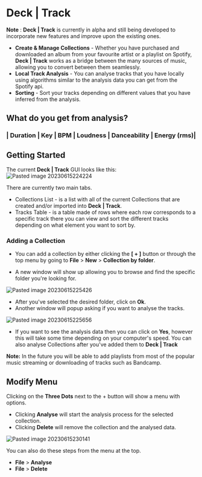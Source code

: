 # Deck | Track

**Note** : **Deck | Track** is currently in alpha and still being developed to incorporate new features and improve upon the existing ones.

- **Create & Manage Collections** - Whether you have purchased and downloaded an album from your favourite artist or a playlist on Spotify, **Deck | Track** works as a bridge between the many sources of music, allowing you to convert between them seamlessly.
- **Local Track Analysis** - You can analyse tracks that you have locally using algorithms similar to the analysis data you can get from the Spotify api.
- **Sorting** - Sort your tracks depending on different values that you have inferred from the analysis.

## What do you get from analysis?

### | Duration | Key | BPM | Loudness | Danceability | Energy (rms)|

## Getting Started

The current **Deck | Track** GUI looks like this:
![Pasted image 20230615224224](https://github.com/zerocase/decktrack/assets/32014360/aeefcd87-20b3-44d3-bcf5-b17588dbe757)

There are currently two main tabs.
- Collections List - is a list with all of the current Collections that are created and/or imported into **Deck | Track**.
- Tracks Table - is a table made of rows where each row corresponds to a specific track there you can view and sort the different tracks depending on what element you want to sort by.

### Adding a Collection

- You can add a collection by either clicking the **[ + ]** button or through the top menu by going to
**File** > **New** > **Collection by folder**.

- A new window will show up allowing you to browse and find the specific folder you're looking for.

![Pasted image 20230615225426](https://github.com/zerocase/decktrack/assets/32014360/f82dc5aa-2c19-47d5-bb23-5f2bd3ab625e)

- After you've selected the desired folder, click on **Ok**.
- Another window will popup asking if you want to analyse the tracks.

![Pasted image 20230615225656](https://github.com/zerocase/decktrack/assets/32014360/931e558c-6969-4345-ae58-2c5a74532f10)

- If you want to see the analysis data then you can click on **Yes**, however this will take some time depending on your computer's speed. You can also analyse Collections after you've added them to **Deck | Track**

**Note:** In the future you will be able to add playlists from most of the popular music streaming or downloading of tracks such as Bandcamp.

## Modify Menu

Clicking on the **Three Dots** next to the + button will show a menu with options.

- Clicking **Analyse** will start the analysis process for the selected collection.
- Clicking **Delete** will remove the collection and the analysed data.

![Pasted image 20230615230141](https://github.com/zerocase/decktrack/assets/32014360/a66593e0-bf2a-40e3-ad16-b9bbdfebc081)

You can also do these steps from the menu at the top.
- **File** > **Analyse**
- **File** > **Delete**
